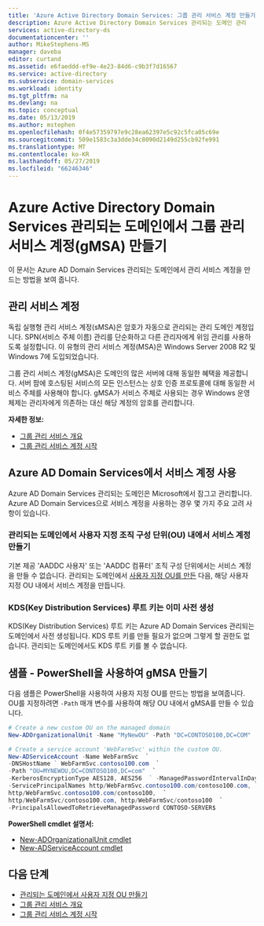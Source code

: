 ```yaml
---
title: 'Azure Active Directory Domain Services: 그룹 관리 서비스 계정 만들기 | Microsoft Docs'
description: Azure Active Directory Domain Services 관리되는 도메인 관리
services: active-directory-ds
documentationcenter: ''
author: MikeStephens-MS
manager: daveba
editor: curtand
ms.assetid: e6faeddd-ef9e-4e23-84d6-c9b3f7d16567
ms.service: active-directory
ms.subservice: domain-services
ms.workload: identity
ms.tgt_pltfrm: na
ms.devlang: na
ms.topic: conceptual
ms.date: 05/13/2019
ms.author: mstephen
ms.openlocfilehash: 0f4e57359797e9c28ea62397e5c92c5fca05c69e
ms.sourcegitcommit: 509e1583c3a3dde34c8090d2149d255cb92fe991
ms.translationtype: MT
ms.contentlocale: ko-KR
ms.lasthandoff: 05/27/2019
ms.locfileid: "66246346"
---
```

# <a name="create-a-group-managed-service-account-gmsa-on-an-azure-ad-domain-services-managed-domain"></a>Azure Active Directory Domain Services 관리되는 도메인에서 그룹 관리 서비스 계정(gMSA) 만들기
이 문서는 Azure AD Domain Services 관리되는 도메인에서 관리 서비스 계정을 만드는 방법을 보여 줍니다.

## <a name="managed-service-accounts"></a>관리 서비스 계정
독립 실행형 관리 서비스 계정(sMSA)은 암호가 자동으로 관리되는 관리 도메인 계정입니다. SPN(서비스 주체 이름) 관리를 단순화하고 다른 관리자에게 위임 관리를 사용하도록 설정합니다. 이 유형의 관리 서비스 계정(MSA)은 Windows Server 2008 R2 및 Windows 7에 도입되었습니다.

그룹 관리 서비스 계정(gMSA)은 도메인의 많은 서버에 대해 동일한 혜택을 제공합니다. 서버 팜에 호스팅된 서비스의 모든 인스턴스는 상호 인증 프로토콜에 대해 동일한 서비스 주체를 사용해야 합니다. gMSA가 서비스 주체로 사용되는 경우 Windows 운영 체제는 관리자에게 의존하는 대신 해당 계정의 암호를 관리합니다.

**자세한 정보:**
- [그룹 관리 서비스 개요](https://docs.microsoft.com/windows-server/security/group-managed-service-accounts/group-managed-service-accounts-overview)
- [그룹 관리 서비스 계정 시작](https://docs.microsoft.com/windows-server/security/group-managed-service-accounts/getting-started-with-group-managed-service-accounts)


## <a name="using-service-accounts-in-azure-ad-domain-services"></a>Azure AD Domain Services에서 서비스 계정 사용
Azure AD Domain Services 관리되는 도메인은 Microsoft에서 잠그고 관리합니다. Azure AD Domain Services으로 서비스 계정을 사용하는 경우 몇 가지 주요 고려 사항이 있습니다.

### <a name="create-service-accounts-within-custom-organizational-units-ou-on-the-managed-domain"></a>관리되는 도메인에서 사용자 지정 조직 구성 단위(OU) 내에서 서비스 계정 만들기
기본 제공 'AADDC 사용자' 또는 'AADDC 컴퓨터' 조직 구성 단위에서는 서비스 계정을 만들 수 없습니다. 관리되는 도메인에서 [사용자 지정 OU를 만든](create-ou.md) 다음, 해당 사용자 지정 OU 내에서 서비스 계정을 만듭니다.

### <a name="the-key-distribution-services-kds-root-key-is-already-pre-created"></a>KDS(Key Distribution Services) 루트 키는 이미 사전 생성
KDS(Key Distribution Services) 루트 키는 Azure AD Domain Services 관리되는 도메인에서 사전 생성됩니다. KDS 루트 키를 만들 필요가 없으며 그렇게 할 권한도 없습니다. 관리되는 도메인에서도 KDS 루트 키를 볼 수 없습니다.

## <a name="sample---create-a-gmsa-using-powershell"></a>샘플 - PowerShell을 사용하여 gMSA 만들기
다음 샘플은 PowerShell을 사용하여 사용자 지정 OU를 만드는 방법을 보여줍니다. OU를 지정하려면 ```-Path``` 매개 변수를 사용하여 해당 OU 내에서 gMSA를 만들 수 있습니다.

```powershell
# Create a new custom OU on the managed domain
New-ADOrganizationalUnit -Name "MyNewOU" -Path "DC=CONTOSO100,DC=COM"

# Create a service account 'WebFarmSvc' within the custom OU.
New-ADServiceAccount -Name WebFarmSvc  `
-DNSHostName ` WebFarmSvc.contoso100.com  `
-Path "OU=MYNEWOU,DC=CONTOSO100,DC=com"  `
-KerberosEncryptionType AES128, AES256  ` -ManagedPasswordIntervalInDays 30  `
-ServicePrincipalNames http/WebFarmSvc.contoso100.com/contoso100.com, `
http/WebFarmSvc.contoso100.com/contoso100,  `
http/WebFarmSvc/contoso100.com, http/WebFarmSvc/contoso100  `
-PrincipalsAllowedToRetrieveManagedPassword CONTOSO-SERVER$
```

**PowerShell cmdlet 설명서:**
- [New-ADOrganizationalUnit cmdlet](https://docs.microsoft.com/powershell/module/addsadministration/new-adorganizationalunit)
- [New-ADServiceAccount cmdlet](https://docs.microsoft.com/powershell/module/addsadministration/New-ADServiceAccount)


## <a name="next-steps"></a>다음 단계
- [관리되는 도메인에서 사용자 지정 OU 만들기](create-ou.md)
- [그룹 관리 서비스 개요](https://docs.microsoft.com/windows-server/security/group-managed-service-accounts/group-managed-service-accounts-overview)
- [그룹 관리 서비스 계정 시작](https://docs.microsoft.com/windows-server/security/group-managed-service-accounts/getting-started-with-group-managed-service-accounts)
